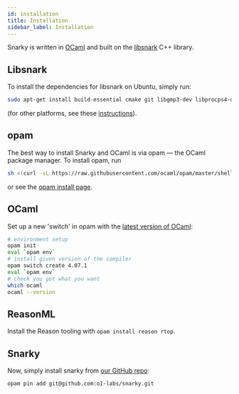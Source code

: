 ```yaml
---
id: installation
title: Installation
sidebar_label: Installation
---
```


Snarky is written in [OCaml](https://ocaml.org/) and built on the
[libsnark](https://github.com/scipr-lab/libsnark) C++ library.

## Libsnark

To install the dependencies for libsnark on Ubuntu, simply run:
```sh
sudo apt-get install build-essential cmake git libgmp3-dev libprocps4-dev python-markdown libboost-all-dev libssl-dev
```
(for other platforms, see these
[instructions](https://github.com/scipr-lab/libsnark#dependencies)).

## opam

The best way to install Snarky and OCaml is via opam &mdash; the OCaml package
manager. To install opam, run
```sh
sh <(curl -sL https://raw.githubusercontent.com/ocaml/opam/master/shell/install.sh)
```
or see the [opam install page](https://opam.ocaml.org/doc/Install.html).

## OCaml

Set up a new 'switch' in opam with the [latest version of
OCaml](https://ocaml.org/docs/install.html):
```sh
# environment setup
opam init
eval `opam env`
# install given version of the compiler
opam switch create 4.07.1
eval `opam env`
# check you got what you want
which ocaml
ocaml --version
```

## ReasonML
Install the Reason tooling with `opam install reason rtop`.

## Snarky

Now, simply install snarky from [our GitHub repo](https://github.com/o1-labs/snarky):
```sh
opam pin add git@github.com:o1-labs/snarky.git
```
